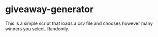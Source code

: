 # giveaway-generator
This is a simple script that loads a csv file and chooses however many winners you select. Randomly.

